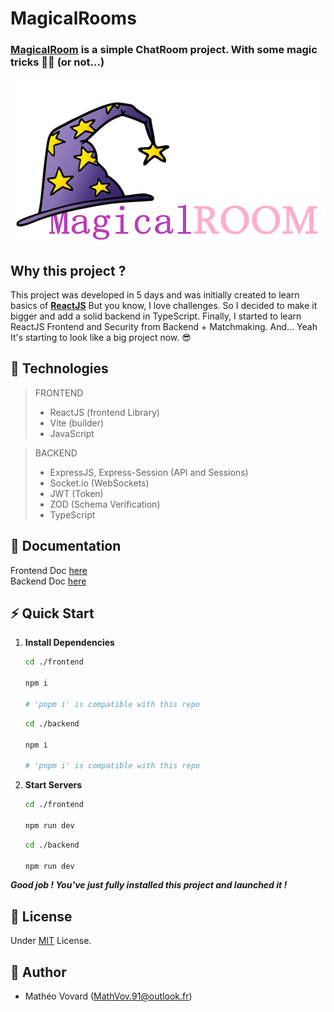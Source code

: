 # MagicalRooms

### <u>MagicalRoom</u> is a simple ChatRoom project. With some magic tricks 🧙‍♂️ (or not...)
![img](./frontend/public/big-logo-2.png)

## Why this project ?
This project was developed in 5 days and was initially created to learn basics of **<u>ReactJS</u>**
But you know, I love challenges. So I decided to make it bigger and add a solid backend in TypeScript.
Finally, I started to learn ReactJS Frontend and Security from Backend + Matchmaking.
And... Yeah It's starting to look like a big project now. 😎

## 🤖 Technologies
> FRONTEND
> - ReactJS (frontend Library)
> - Vite (builder)
> - JavaScript

> BACKEND
> - ExpressJS, Express-Session (API and Sessions)
> - Socket.io (WebSockets)
> - JWT (Token)
> - ZOD (Schema Verification)
> - TypeScript

## 🧻 Documentation

Frontend Doc [here](./frontend/README.md)</br>
Backend Doc [here](./backend/README.md)

## ⚡ Quick Start

1. **Install Dependencies**

    ```sh
    cd ./frontend

    npm i

    # 'pnpm i' is compatible with this repo
    ```

    ```sh
    cd ./backend

    npm i

    # 'pnpm i' is compatible with this repo
    ```

2. **Start Servers**
    ```sh
    cd ./frontend

    npm run dev
    ```

    ```sh
    cd ./backend

    npm run dev
    ```

***Good job ! You've just fully installed this project and launched it !***

## 📜 License

Under [MIT](./LICENSE) License.

## 👤 Author

- Mathéo Vovard (MathVov.91@outlook.fr)